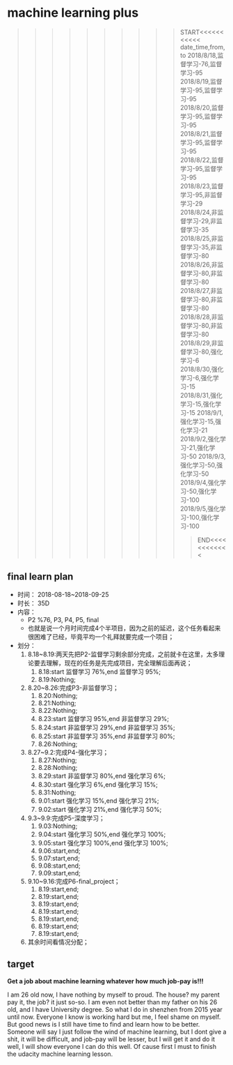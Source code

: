 # machine learning plus

>>>>>>>>>>START<<<<<<<<<<<
date_time,from,to
2018/8/18,监督学习-76,监督学习-95
2018/8/19,监督学习-95,监督学习-95
2018/8/20,监督学习-95,监督学习-95
2018/8/21,监督学习-95,监督学习-95
2018/8/22,监督学习-95,监督学习-95
2018/8/23,监督学习-95,非监督学习-29
2018/8/24,非监督学习-29,非监督学习-35
2018/8/25,非监督学习-35,非监督学习-80
2018/8/26,非监督学习-80,非监督学习-80
2018/8/27,非监督学习-80,非监督学习-80
2018/8/28,非监督学习-80,非监督学习-80
2018/8/29,非监督学习-80,强化学习-6
2018/8/30,强化学习-6,强化学习-15
2018/8/31,强化学习-15,强化学习-15
2018/9/1,强化学习-15,强化学习-21
2018/9/2,强化学习-21,强化学习-50
2018/9/3,强化学习-50,强化学习-50
2018/9/4,强化学习-50,强化学习-100
2018/9/5,强化学习-100,强化学习-100
>>>>>>>>>>>END<<<<<<<<<<<<

## final learn plan
* 时间：
  2018-08-18~2018-09-25
* 时长：
  35D
* 内容：
  * P2 %76, P3, P4, P5, final
  * 也就是说一个月时间完成4个半项目，因为之前的延迟，这个任务看起来很困难了已经，毕竟平均一个礼拜就要完成一个项目；
* 划分：
  1. 8.18~8.19:两天先把P2-监督学习剩余部分完成，之前就卡在这里，太多理论要去理解，现在的任务是先完成项目，完全理解后面再说；
      1. 8.18:start 监督学习 76%,end 监督学习 95%;
      1. 8.19:Nothing;
  2. 8.20~8.26:完成P3-非监督学习；
      1. 8.20:Nothing;
      1. 8.21:Nothing;
      1. 8.22:Nothing;
      1. 8.23:start 监督学习 95%,end 非监督学习 29%;
      1. 8.24:start 非监督学习 29%,end 非监督学习 35%;
      1. 8.25:start 非监督学习 35%,end 非监督学习 80%;
      1. 8.26:Nothing;
  3. 8.27~9.2:完成P4-强化学习；
      1. 8.27:Nothing;
      1. 8.28:Nothing;
      1. 8.29:start 非监督学习 80%,end 强化学习 6%;
      1. 8.30:start 强化学习 6%,end 强化学习 15%;
      1. 8.31:Nothing;
      1. 9.01:start 强化学习 15%,end 强化学习 21%;
      1. 9.02:start 强化学习 21%,end 强化学习 50%;
  4. 9.3~9.9:完成P5-深度学习；
      1. 9.03:Nothing;
      1. 9.04:start 强化学习 50%,end 强化学习 100%;
      1. 9.05:start 强化学习 100%,end 强化学习 100%;
      1. 9.06:start,end;
      1. 9.07:start,end;
      1. 9.08:start,end;
      1. 9.09:start,end;
  5. 9.10~9.16:完成P6-final_project；
      1. 8.19:start,end;
      1. 8.19:start,end;
      1. 8.19:start,end;
      1. 8.19:start,end;
      1. 8.19:start,end;
      1. 8.19:start,end;
      1. 8.19:start,end;
  6. 其余时间看情况分配；

## target

**Get a job about machine learning whatever how much job-pay is!!!**

I am 26 old now, I have nothing by myself to proud. The house? my parent pay it, the job? it just so-so. I am even not better than my father on his 26 old, and I have University degree. So what I do in shenzhen from 2015 year until now. Everyone I know is working hard but me, I feel shame on myself. But good news is I still have time to find and learn how to be better. Someone will say I just follow the wind of machine learning, but I dont give a shit, it will be difficult, and job-pay will be lesser, but I will get it and do it well, I will show everyone I can do this well. Of cause first I must to finish the udacity machine learning lesson.
